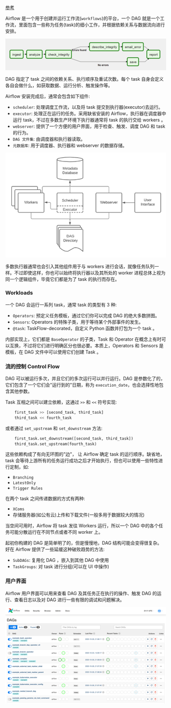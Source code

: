 
[参考](https://airflow.apache.org/docs/apache-airflow/2.1.3/concepts/overview.html)

Airflow 是一个用于创建并运行工作流(`workflows`)的平台，一个 DAG 就是一个工作流，里面包含一些称为任务(task)的细小工作，并根据依赖关系与数据流向进行安排。

![](img/edge_label_example.png)

DAG 指定了 task 之间的依赖关系、执行顺序及重试次数。每个 task 自身会定义各自会做什么，如获取数据、运行分析、触发操作等。

Airflow 安装完成后，通常会包含如下组件:
* `scheduler`: 处理调度工作流，以及将 task 提交到执行器(executor)去运行。
* `executor`: 处理正在运行的任务。采用缺省安装的 Airflow，执行器在调度器中运行 task，不过在多数生产环境下执行器通常将 task 的执行交给 workers 。
* `webserver`: 提供了一个方便的用户界面，用于检查、触发、调度 DAG 和 task 的行为。
* `DAG 文件集`: 由调度器和执行器读取。
* `元数据库`: 用于调度器、执行器和 webserver 的数据存储。

![](img/arch-diag-basic.png)

多数执行器通常也会引入其他组件用于与 workers 进行会话，就像任务队列一样。不过即使这样，你也可以始终将执行器以及其所处的 worker 进程总体上视为同一个逻辑组件，毕竟它们都是为了 task 的执行而存在。


### Workloads

一个 DAG 会运行一系列 task，通常 task 的类型有 3 种:
* `Operators`: 预定义任务模板，通过它们你可以完成 DAG 的绝大多数拼图。
* `Sensors`: Operators 的特殊子类，用于等待某个外部事件的发生。
* `@task`: TaskFlow-decorated，自定义 Python 函数并打包为一个 task 。

内部实现上，它们都是 `BaseOperator` 的子类，Task 和 Operator 在概念上有时可以互换，不过将它们进行明确区分也很必要。本质上，Operators 和 Sensors 是模板，在 DAG 文件中可以使用它们创建 Task 。

### 流的控制 Control Flow

DAG 可以被运行多次，并且它们的多次运行可以并行运行。DAG 是参数化了的，它们包含了一个它们会"运行到的"日期，称为 `execution_date`，也会选择性地包含其他参数。

Task 互相之间可以建立依赖，这通过 `>>` 和 `<<` 符号实现:
```py
    first_task >> [second_task, third_task]
    third_task << fourth_task
```
或者通过 `set_upstream` 和 `set_downstream` 方法:
```py
    first_task.set_downstream([second_task, third_task])
    third_task.set_upstream(fourth_task)
```

这些依赖构成了有向无环图的"边"， 让 Airflow 确定 task 的运行顺序。缺省地，task 会等待上游所有的任务运行成功之后才开始执行，但也可以使用一些特性进行定制，如:
* `Branching`
* `LatestOnly`
* `Trigger Rules`

在两个 task 之间传递数据的方式有两种:
* `XComs`
* 存储服务器(如公有云)上传和下载文件(一般多用于数据较大的情况)

当空间可用时，Airflow 将 task 发往 Workers 运行，所以一个 DAG 中的各个任务可能分散运行在不同节点或者不同 worker 上。

起初你构建的 DAG 是简单明了的，但是慢慢地，DAG 结构可能会变得很复杂。好在 Airflow 提供了一些延缓这种破败趋势的方法:
* `SubDAGs`: 复用化 DAG ，嵌入到其他 DAG 中使用
* `TaskGroups`: 对 task 进行分组(可以在 UI 中操作)


### 用户界面

Airflow 用户界面可以用来查看 DAG 及其任务正在执行的操作、触发 DAG 的运行、​​查看日志以及对 DAG 进行一些有限的调试和问题解决。

![](img/dags.png)

